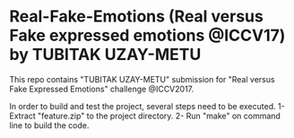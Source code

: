 # Real-Fake-Emotions (Real versus Fake expressed emotions @ICCV17) by TUBITAK UZAY-METU 
This repo contains "TUBITAK UZAY-METU" submission for "Real versus Fake Expressed Emotions" challenge @ICCV2017. 

In order to build and test the project, several steps need to be executed.
1- Extract "feature.zip" to the project directory.
2- Run "make" on command line to build the code.


